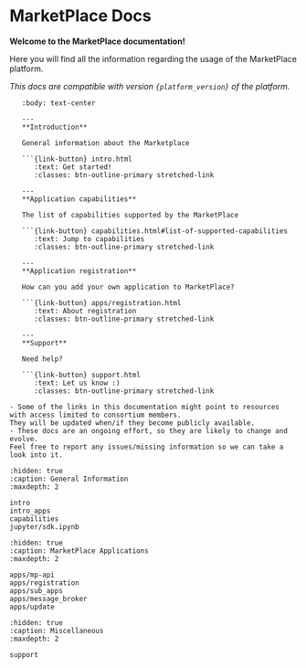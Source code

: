 # MarketPlace Docs

__Welcome to the MarketPlace documentation!__

Here you will find all the information regarding the usage of the MarketPlace platform.

_This docs are compatible with version `{platform_version}` of the platform._

````{panels}
   :body: text-center

   ---
   **Introduction**

   General information about the Marketplace

   ```{link-button} intro.html
      :text: Get started!
      :classes: btn-outline-primary stretched-link

   ---
   **Application capabilities**

   The list of capabilities supported by the MarketPlace

   ```{link-button} capabilities.html#list-of-supported-capabilities
      :text: Jump to capabilities
      :classes: btn-outline-primary stretched-link

   ---
   **Application registration**

   How can you add your own application to MarketPlace?

   ```{link-button} apps/registration.html
      :text: About registration
      :classes: btn-outline-primary stretched-link

   ---
   **Support**

   Need help?

   ```{link-button} support.html
      :text: Let us know :)
      :classes: btn-outline-primary stretched-link
````

```{note}
- Some of the links in this documentation might point to resources with access limited to consortium members.
They will be updated when/if they become publicly available.
- These docs are an ongoing effort, so they are likely to change and evolve.
Feel free to report any issues/missing information so we can take a look into it.
```

```{toctree}
:hidden: true
:caption: General Information
:maxdepth: 2

intro
intro_apps
capabilities
jupyter/sdk.ipynb
```

```{toctree}
:hidden: true
:caption: MarketPlace Applications
:maxdepth: 2

apps/mp-api
apps/registration
apps/sub_apps
apps/message_broker
apps/update
```

```{toctree}
:hidden: true
:caption: Miscellaneous
:maxdepth: 2

support
```
